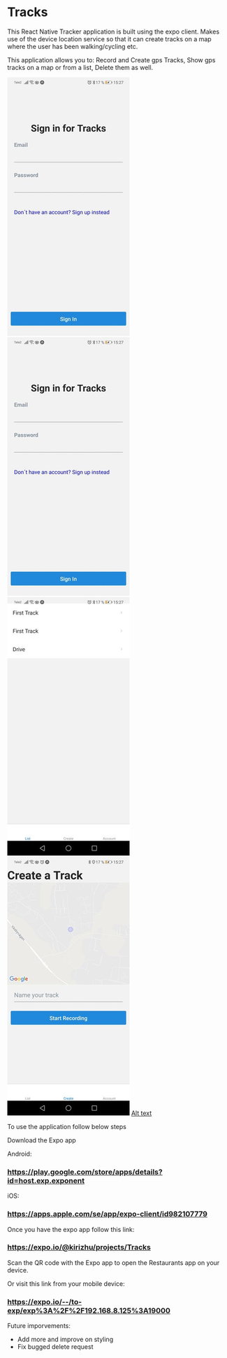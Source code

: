 # Tracks

This React Native Tracker application is built using the expo client. Makes use of the device location service so that it can create tracks on a map where the user has been walking/cycling etc.

This application allows you to:
Record and Create gps Tracks,
Show gps tracks on a map or from a list,
Delete them as well.

![Alt text](assets/sc1.jpg?raw=true 'Signup Screen')![Alt text](assets/sc2.jpg?raw=true 'Signin Screen')![Alt text](assets/sc3.jpg?raw=true 'List Screen')![Alt text](assets/sc4.jpg?raw=true 'Create Screen')
[Alt text](assets/sc5.jpg?raw=true 'Detail Screen')

To use the application follow below steps

Download the Expo app

Android:

### https://play.google.com/store/apps/details?id=host.exp.exponent

iOS:

### https://apps.apple.com/se/app/expo-client/id982107779

Once you have the expo app follow this link:

### https://expo.io/@kirizhu/projects/Tracks

Scan the QR code with the Expo app to open the Restaurants app on your device.

Or visit this link from your mobile device:
### https://expo.io/--/to-exp/exp%3A%2F%2F192.168.8.125%3A19000

Future imporvements:

- Add more and improve on styling
- Fix bugged delete request